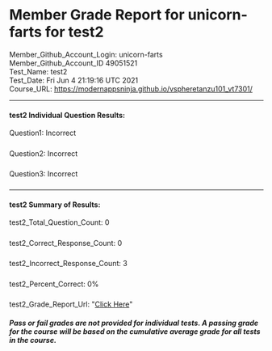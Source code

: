 # Member Grade Report for unicorn-farts for test2  
   
Member_Github_Account_Login: unicorn-farts  
Member_Github_Account_ID 49051521  
Test_Name: test2  
Test_Date: Fri Jun  4 21:19:16 UTC 2021  
Course_URL: https://modernappsninja.github.io/vspheretanzu101_vt7301/  
   
---  
#### test2 Individual Question Results:  
Question1: Incorrect  
#####  
Question2: Incorrect  
#####  
Question3: Incorrect  
#####  
---  
#### test2 Summary of Results:  
test2_Total_Question_Count: 0  
#####  
test2_Correct_Response_Count: 0  
#####  
test2_Incorrect_Response_Count: 3  
#####  
test2_Percent_Correct: 0%  
#####  
test2_Grade_Report_Url: "[Click Here](https://github.com/modernappsninjas/unicorn-farts/blob/main/static/userdata/courses/vspheretanzu101_vt7301/grade_report.pr481.test2.md)"
##### Pass or fail grades are not provided for individual tests. A passing grade for the course will be based on the cumulative average grade for all tests in the course.  
